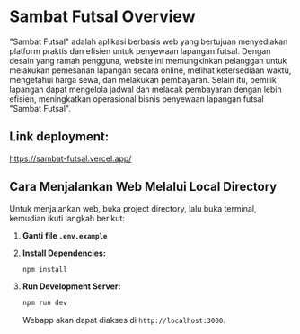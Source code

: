 # Sambat Futsal Overview

"Sambat Futsal" adalah aplikasi berbasis web yang bertujuan menyediakan platform praktis dan efisien untuk penyewaan lapangan futsal. Dengan desain yang ramah pengguna, website ini memungkinkan pelanggan untuk melakukan pemesanan lapangan secara online, melihat ketersediaan waktu, mengetahui harga sewa, dan melakukan pembayaran. Selain itu, pemilik lapangan dapat mengelola jadwal dan melacak pembayaran dengan lebih efisien, meningkatkan operasional bisnis penyewaan lapangan futsal "Sambat Futsal".

## Link deployment:
https://sambat-futsal.vercel.app/

## Cara Menjalankan Web Melalui Local Directory

Untuk menjalankan web, buka project directory, lalu buka terminal, kemudian ikuti langkah berikut:

1. **Ganti file `.env.example`**
2. **Install Dependencies:**

   ```bash
   npm install
   ```

3. **Run Development Server:**
   ```bash
   npm run dev
   ```
   Webapp akan dapat diakses di `http://localhost:3000`.
